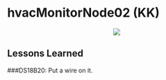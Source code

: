 # hvacMonitorNode02 (KK)
<p align="center"><img src="http://i.imgur.com/hzyOjQH.jpg"/></p>

## Lessons Learned
###DS18B20: Put a wire on it.
